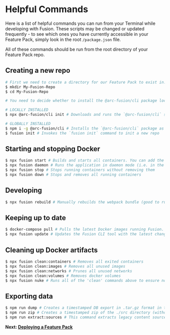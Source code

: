 # Helpful Commands

Here is a list of helpful commands you can run from your Terminal while developing with Fusion. These scripts may be changed or updated frequently - to see which ones you have currently accessible in your Feature Pack, simply look in the root `/package.json` file.

All of these commands should be run from the root directory of your Feature Pack repo.

## Creating a new repo

```bash
# First we need to create a directory for our Feature Pack to exist in. We'll call this one My-Fusion-Repo
$ mkdir My-Fusion-Repo
$ cd My-Fusion-Repo

# You need to decide whether to install the @arc-fusion/cli package locally (recommended) or globally. Only perform ONE of the following sets of commands:

# LOCALLY INSTALLED
$ npx @arc-fusion/cli init # Downloads and runs the `@arc-fusion/cli` script to init a new repo and install `@arc-fusion/cli` as a devDependency.

# GLOBALLY INSTALLED
$ npm i -g @arc-fusion/cli # Installs the `@arc-fusion/cli` package as a global binary under the namespace `fusion`
$ fusion init # Invokes the `fusion init` command to init a new repo
```

## Starting and stopping Docker

```bash
$ npx fusion start # Builds and starts all containers. You can add the `--no-admin` flag to run the command without the PageBuilder Admin
$ npx fusion daemon # Runs the application in daemon mode (i.e. in the background)
$ npx fusion stop # Stops running containers without removing them
$ npx fusion down # Stops and removes all running containers
```

## Developing

```bash
$ npx fusion rebuild # Manually rebuilds the webpack bundle (good to run when code changes aren't reflected)
```

## Keeping up to date

```bash
$ docker-compose pull # Pulls the latest Docker images running Fusion. This command gets run whenever you invoke the `start` command, but you can also run it manually
$ npx fusion update # Updates the Fusion CLI tool with the latest changes; do this frequently to make sure commands are up to date!
```

## Cleaning up Docker artifacts

```bash
$ npx fusion clean:containers # Removes all exited containers
$ npx fusion clean:images # Removes all unused images
$ npx fusion clean:networks # Prunes all unused networks
$ npx fusion clean:volumes # Removes docker volumes
$ npx fusion nuke # Runs all of the 'clean' commands above to ensure no Docker artifacts remain
```

## Exporting data

```bash
$ npm run dump # Creates a timestamped DB export in .tar.gz format in the ./data/dumps directory. Docker must be running.
$ npm run zip # Creates a timestamped zip of the ./src directory (without node_modules) inside the ./dist directory
$ npm run extract:sources # This command extracts legacy content sources from the database and turns them into Fusion-compatible JSON. It (intentionally) strips credentials from the source, so those will need to be added back. Docker must be running.
```

 **Next: [Deploying a Feature Pack](./deploying-feature-pack.md)**
